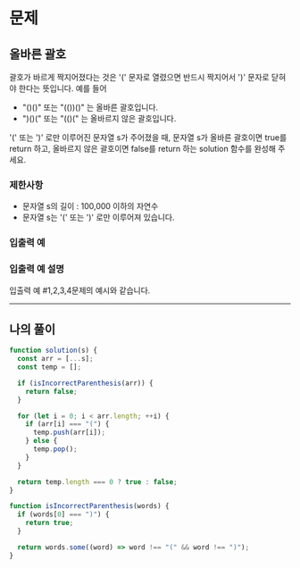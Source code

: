 # 문제

## **올바른 괄호**

괄호가 바르게 짝지어졌다는 것은 '(' 문자로 열렸으면 반드시 짝지어서 ')' 문자로 닫혀야 한다는 뜻입니다. 예를 들어

- "()()" 또는 "(())()" 는 올바른 괄호입니다.
- ")()(" 또는 "(()(" 는 올바르지 않은 괄호입니다.

'(' 또는 ')' 로만 이루어진 문자열 s가 주어졌을 때, 문자열 s가 올바른 괄호이면 true를 return 하고, 올바르지 않은 괄호이면 false를 return 하는 solution 함수를 완성해 주세요.

### 제한사항

- 문자열 s의 길이 : 100,000 이하의 자연수
- 문자열 s는 '(' 또는 ')' 로만 이루어져 있습니다.

### 입출력 예

### 입출력 예 설명

입출력 예 #1,2,3,4문제의 예시와 같습니다.

---

## 나의 풀이

```jsx
function solution(s) {
  const arr = [...s];
  const temp = [];

  if (isIncorrectParenthesis(arr)) {
    return false;
  }

  for (let i = 0; i < arr.length; ++i) {
    if (arr[i] === "(") {
      temp.push(arr[i]);
    } else {
      temp.pop();
    }
  }

  return temp.length === 0 ? true : false;
}

function isIncorrectParenthesis(words) {
  if (words[0] === ")") {
    return true;
  }

  return words.some((word) => word !== "(" && word !== ")");
}
```
